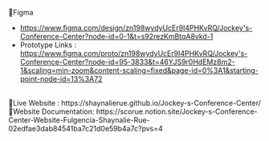 📍Figma 
- https://www.figma.com/design/zn198wydyUcEr9I4PHKvRQ/Jockey's-Conference-Center?node-id=0-1&t=s92rezKmBtqA8vkd-1
- Prototype Links : https://www.figma.com/proto/zn198wydyUcEr9I4PHKvRQ/Jockey's-Conference-Center?node-id=95-3833&t=46YJS9r0HdEMz8m2-1&scaling=min-zoom&content-scaling=fixed&page-id=0%3A1&starting-point-node-id=13%3A72
<br>
📍Live Website : https://shaynalierue.github.io/Jockey-s-Conference-Center/ <br>
📍Website Documentation: https://scorue.notion.site/Jockey-s-Conference-Center-Website-Fulgencia-Shaynalie-Rue-02edfae3dab84541ba7c21d0e59b4a7c?pvs=4
